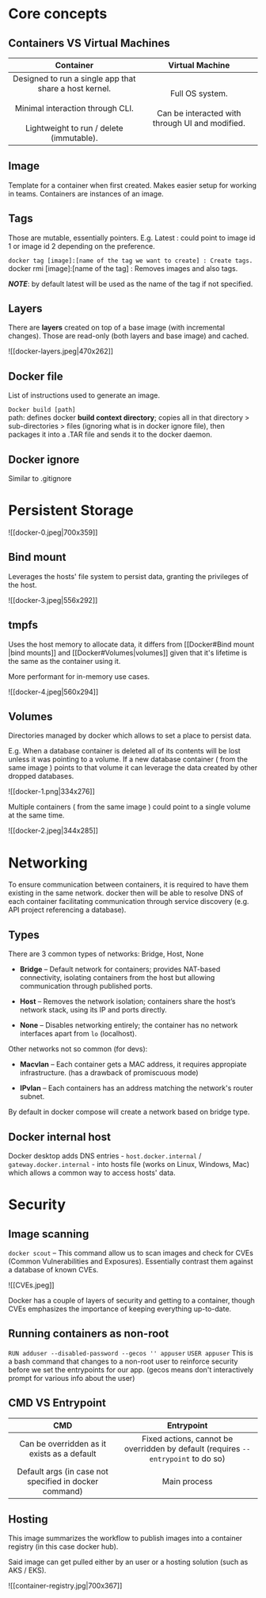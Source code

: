 # **Core concepts**

## Containers VS Virtual Machines

|                                                                    Container                                                                    |                            Virtual Machine                             |
| :---------------------------------------------------------------------------------------------------------------------------------------------: | :--------------------------------------------------------------------: |
| Designed to run a single app that share a host kernel. <br><br>Minimal interaction through CLI.<br><br>Lightweight to run / delete (immutable). | Full OS system.<br><br>Can be interacted with through UI and modified. |
## Image
Template for a container when first created. 
Makes easier setup for working in teams.
Containers are instances of an image.
## Tags 
Those are mutable, essentially pointers. 
E.g. Latest : could point to image id 1 or image id 2 depending on the preference.

``docker tag [image]:[name of the tag we want to create] : Create tags.
``docker rmi [image]:[name of the tag] : Removes images and also tags.

***NOTE***: by default latest will be used as the name of the tag if not specified.
## Layers
There are **layers** created on top of a base image (with incremental changes). 
Those are read-only (both layers and base image) and cached.

![[docker-layers.jpeg|470x262]]

## Docker file 
List of instructions used to generate an image.

``Docker build [path]``  
	path: defines docker **build context directory**; copies all in that directory > sub-directories > files (ignoring what is in docker ignore file), then packages it into a .TAR file and sends it to the docker daemon.

## Docker ignore 
Similar to .gitignore

# **Persistent Storage**

![[docker-0.jpeg|700x359]]

## Bind mount
Leverages the hosts' file system to persist data, granting the privileges of the host.

![[docker-3.jpeg|556x292]]
## tmpfs
Uses the host memory to allocate data, it differs from [[Docker#Bind mount |bind mounts]] and [[Docker#Volumes|volumes]] given that it's lifetime is the same as the container using it. 

More performant for in-memory use cases.

![[docker-4.jpeg|560x294]]

## Volumes 
Directories managed by docker which allows to set a place to persist data. 

E.g. When a database container is deleted all of its contents will be lost unless it was pointing to a volume.  If a new database container ( from the same image ) points to that volume it can leverage the data created by other dropped databases.

![[docker-1.png|334x276]]

Multiple containers ( from the same image ) could point to a single volume at the same time.

![[docker-2.jpeg|344x285]]


# Networking

To ensure communication between containers, it is required to have them existing in the same network. docker then will be able to resolve DNS of each container facilitating communication through service discovery (e.g. API project referencing a database).

## Types

There are 3 common types of networks: Bridge, Host, None

- **Bridge** – Default network for containers; provides NAT-based connectivity, isolating containers from the host but allowing communication through published ports.

- **Host** – Removes the network isolation; containers share the host’s network stack, using its IP and ports directly.
  
- **None** – Disables networking entirely; the container has no network interfaces apart from `lo` (localhost).

Other networks not so common (for devs):

- **Macvlan** – Each container gets a MAC address, it requires appropiate infrastructure. (has a drawback of promiscuous mode) 

- **IPvlan** – Each containers has an address matching the network's router subnet.

By default in docker compose will create a network based on bridge type.

## Docker internal host

Docker desktop adds DNS entries - ``host.docker.internal`` / ``gateway.docker.internal`` - into hosts file (works on Linux, Windows, Mac) which allows a common way to access hosts' data.

# **Security**

## Image scanning

``docker scout`` – This command allow us to scan images and check for CVEs (Common Vulnerabilities and Exposures). Essentially contrast them against a database of known CVEs.

![[CVEs.jpeg]]

Docker has a couple of layers of security and getting to a container, though CVEs emphasizes the importance of keeping everything up-to-date.

## Running containers as non-root

``RUN adduser --disabled-password --gecos '' appuser`` 
``USER appuser``
	This is a bash command that changes to a non-root user to reinforce security before we set the entrypoints for our app.
	(gecos means don't interactively prompt for various info about the user)


## CMD VS Entrypoint

|                          CMD                           |                                     Entrypoint                                      |
| :----------------------------------------------------: | :---------------------------------------------------------------------------------: |
|      Can be overridden as it exists as a default       | Fixed actions, cannot be overridden by default (requires ``--entrypoint`` to do so) |
| Default args (in case not specified in docker command) |                                    Main process                                     |


## Hosting

This image summarizes the workflow to publish images into a container registry (in this case docker hub).

Said image can get pulled either by an user or a hosting solution (such as AKS / EKS).

![[container-registry.jpg|700x367]]



